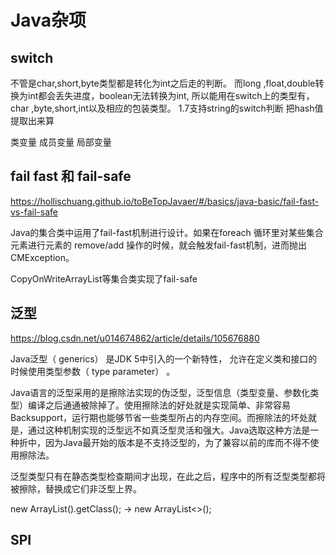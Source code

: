 # Java杂项

## switch

不管是char,short,byte类型都是转化为int之后走的判断。
而long ,float,double转换为int都会丢失进度，boolean无法转换为int,
所以能用在switch上的类型有，char ,byte,short,int以及相应的包装类型。
1.7支持string的switch判断 把hash值提取出来算

类变量 成员变量 局部变量

## fail fast 和 fail-safe

 https://hollischuang.github.io/toBeTopJavaer/#/basics/java-basic/fail-fast-vs-fail-safe

Java的集合类中运用了fail-fast机制进行设计。如果在foreach 循环里对某些集合元素进行元素的 remove/add 操作的时候，就会触发fail-fast机制，进而抛出CMException。

CopyOnWriteArrayList等集合类实现了fail-safe

## 泛型

<https://blog.csdn.net/u014674862/article/details/105676880>

Java泛型（ generics） 是JDK 5中引⼊的⼀个新特性， 允许在定义类和接口的时候使⽤类型参数（ type parameter） 。

Java语言的泛型采用的是擦除法实现的伪泛型，泛型信息（类型变量、参数化类型）编译之后通通被除掉了。使用擦除法的好处就是实现简单、非常容易Backsupport，运行期也能够节省一些类型所占的内存空间。而擦除法的坏处就是，通过这种机制实现的泛型远不如真泛型灵活和强大。Java选取这种方法是一种折中，因为Java最开始的版本是不支持泛型的，为了兼容以前的库而不得不使用擦除法。

泛型类型只有在静态类型检查期间才出现，在此之后，程序中的所有泛型类型都将被擦除，替换成它们非泛型上界。

new ArrayList<String>().getClass(); -> new ArrayList<>();

## SPI
